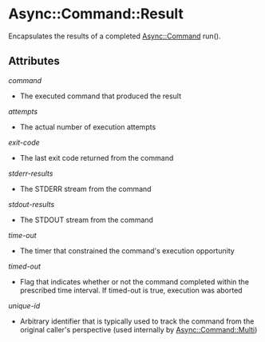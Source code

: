 Async::Command::Result
======================

Encapsulates the results of a completed [Async::Command](https://github.com/markldevine/raku-Async-Command/blob/main/doc/Async/Command.md) run().

Attributes
----------

_command_

- The executed command that produced the result

_attempts_

- The actual number of execution attempts

_exit-code_

- The last exit code returned from the command

_stderr-results_

- The STDERR stream from the command

_stdout-results_

- The STDOUT stream from the command

_time-out_

- The timer that constrained the command's execution opportunity

_timed-out_

- Flag that indicates whether or not the command completed within the prescribed time interval. If timed-out is true, execution was aborted

_unique-id_

-  Arbitrary identifier that is typically used to track the command from the original caller's perspective (used internally by [Async::Command::Multi](https://github.com/markldevine/raku-Async-Command/blob/main/doc/Async/Command/Multi.md))
